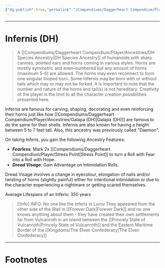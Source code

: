 ```yaml
---
{"dg-publish":true,"permalink":"/Compendiums/Daggerheart Compendium/Player/Ancestries/Infernis (DH)/","tags":["TTRPG"]}
---
```



---
# Infernis (DH)
> A [[Compendiums/Daggerheart Compendium/Player/Ancestries/DH Species Ancestry\|DH Species Ancestry]] of humanoids with sharp canines, pointed ears and horns coming in various styles. Horns are mostly symmetric and even-numbered but any amount of horns (maximum 5-6) are allowed. The horns may even reconnect to form one singular looped horn. Some Infernis may be born with or without tails which may or may not be forked. It is important to note that the number and nature of the horns and tail(s) is not hereditary.
> Creativity of the player is the limit to all the character creation possibilities presented here.

Infernis are famous for carving, shaping, decorating and even reinforcing their horns just like how [[Compendiums/Daggerheart Compendium/Player/Ancestries/Galapa (DH)\|Galapa (DH)]] are famous to do the same for their shells. Infernis are also known for having a height between 5 to 7 feet tall. Also, this ancestry was previously called "Daemon".

On taking Inferis, you gain the following Ancestry Features:
- ***Fearless***: Mark 2x [[Compendiums/Daggerheart Compendium/Player/Stress Point\|Stress Point]] to turn a Roll with Fear into a Roll with Hope.
- ***Dread Visage***: Gain Advantage on Intimidation Rolls.

Dread Visage involves a change in eyecolour, elongation of nails and/or twisting of horns (slightly painful) either for intentional intimidation or due to the character experiencing a nightmare or getting scared themselves. 

Average Lifespans of an Inferis: 350 years

> [!info] INFO: No one like the Inferis in Lurov
> They appeared from the other side of the Wall in [[Forever Dark\|Forever Dark]] and no one knows anything about them - they have created their own settlements far from Vulcanroth in an island between the [[Princely State of Vulcanroth\|Princely State of Vulcanroth]] and the Eastern Maritime Border of the [[Kingdoms/The Elven Confederacy\|The Elven Confederacy]]

---
# Footnotes